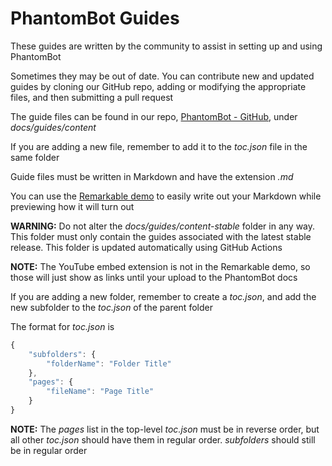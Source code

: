 # PhantomBot Guides

These guides are written by the community to assist in setting up and using PhantomBot

Sometimes they may be out of date. You can contribute new and updated guides by cloning our GitHub repo, adding or modifying the appropriate files, and then submitting a pull request

The guide files can be found in our repo, [PhantomBot - GitHub](https://github.com/phantombot/PhantomBot), under _docs/guides/content_

If you are adding a new file, remember to add it to the _toc.json_ file in the same folder

Guide files must be written in Markdown and have the extension _.md_

You can use the [Remarkable demo](https://jonschlinkert.github.io/remarkable/demo/) to easily write out your Markdown while previewing how it will turn out

**WARNING:** Do not alter the _docs/guides/content-stable_ folder in any way. This folder must only contain the guides associated with the latest stable release. This folder is updated automatically using GitHub Actions

**NOTE:** The YouTube embed extension is not in the Remarkable demo, so those will just show as links until your upload to the PhantomBot docs

If you are adding a new folder, remember to create a _toc.json_, and add the new subfolder to the _toc.json_ of the parent folder

The format for _toc.json_ is
```js
{
    "subfolders": {
        "folderName": "Folder Title"
    },
    "pages": {
        "fileName": "Page Title"
    }
}
```
**NOTE:** The _pages_ list in the top-level _toc.json_ must be in reverse order, but all other _toc.json_ should have them in regular order. _subfolders_ should still be in regular order
